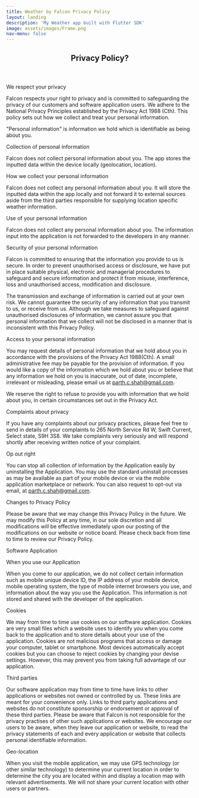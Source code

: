 ```yaml
---
title: Weather by Falcon Privacy Policy
layout: landing
description: 'My Weather app built with Flutter SDK'
image: assets/images/Frame.png
nav-menu: false
---
```



<!-- Main -->
<div id="main">

<!-- One -->
<section id="one">
	<div class="inner">
		<header class="major">
			<h2>Privacy Policy?</h2>
		</header>
		<p>We respect your privacy

Falcon respects your right to privacy and is committed to safeguarding the privacy of our customers and software application users. We adhere to the National Privacy Principles established by the Privacy Act 1988 (Cth). This policy sets out how we collect and treat your personal information.

"Personal information" is information we hold which is identifiable as being about you.

Collection of personal information

Falcon does not collect personal information about you. The app stores the inputted data within the device locally (geolocation, location).

How we collect your personal information

Falcon does not collect any personal information about you. It will store the inputted data within the app locally and not forward it to external sources aside from the third parties responsible for supplying location specific weather information. 

Use of your personal information

Falcon does not collect any personal information about you. The information input into the application is not forwarded to the developers in any manner.

Security of your personal information

Falcon is committed to ensuring that the information you provide to us is secure. In order to prevent unauthorised access or disclosure, we have put in place suitable physical, electronic and managerial procedures to safeguard and secure information and protect it from misuse, interference, loss and unauthorised access, modification and disclosure.

The transmission and exchange of information is carried out at your own risk. We cannot guarantee the security of any information that you transmit to us, or receive from us. Although we take measures to safeguard against unauthorised disclosures of information, we cannot assure you that personal information that we collect will not be disclosed in a manner that is inconsistent with this Privacy Policy.

Access to your personal information

You may request details of personal information that we hold about you in accordance with the provisions of the Privacy Act 1988(Cth). A small administrative fee may be payable for the provision of information. If you would like a copy of the information which we hold about you or believe that any information we hold on you is inaccurate, out of date, incomplete, irrelevant or misleading, please email us at parth.c.shah@gmail.com.

We reserve the right to refuse to provide you with information that we hold about you, in certain circumstances set out in the Privacy Act.

Complaints about privacy

If you have any complaints about our privacy practices, please feel free to send in details of your complaints to  265 North Service Rd W, Swift Current, Select state, S9H 3S8. We take complaints very seriously and will respond shortly after receiving written notice of your complaint.

Op out right

You can stop all collection of information by the Application easily by uninstalling the Application. You may use the standard uninstall processes as may be available as part of your mobile device or via the mobile application marketplace or network. You can also request to opt-out via email, at parth.c.shah@gmail.com.

Changes to Privacy Policy

Please be aware that we may change this Privacy Policy in the future. We may modify this Policy at any time, in our sole discretion and all modifications will be effective immediately upon our posting of the modifications on our website or notice board. Please check back from time to time to review our Privacy Policy.

Software Application

When you use our Application

When you come to our application, we do not collect certain information such as mobile unique device ID, the IP address of your mobile device, mobile operating system, the type of mobile internet browsers you use, and information about the way you use the Application. This information is not stored and shared with the developer of the application. 

Cookies

We may from time to time use cookies on our software application. Cookies are very small files which a website uses to identify you when you come back to the application and to store details about your use of the application. Cookies are not malicious programs that access or damage your computer, tablet or smartphone. Most devices automatically accept cookies but you can choose to reject cookies by changing your devise settings. However, this may prevent you from taking full advantage of our application.

Third parties

Our software application may from time to time have links to other applications or websites not owned or controlled by us. These links are meant for your convenience only. Links to third party applications and websites do not constitute sponsorship or endorsement or approval of these third parties. Please be aware that Falcon  is not responsible for the privacy practises of other such applications or websites. We encourage our users to be aware, when they leave our application or website, to read the privacy statements of each and every application or website that collects personal identifiable information.

Geo-location

When you visit the mobile application, we may use GPS technology (or other similar technology) to determine your current location in order to determine the city you are located within and display a location map with relevant advertisements. We will not share your current location with other users or partners.</p>
	</div>
</section>

<!-- Two -->


</div>
